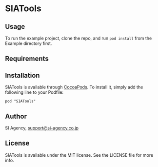 # SIATools

## Usage

To run the example project, clone the repo, and run `pod install` from the Example directory first.

## Requirements

## Installation

SIATools is available through [CocoaPods](http://cocoapods.org). To install
it, simply add the following line to your Podfile:

    pod "SIATools"

## Author

SI Agency, support@si-agency.co.jp

## License

SIATools is available under the MIT license. See the LICENSE file for more info.

